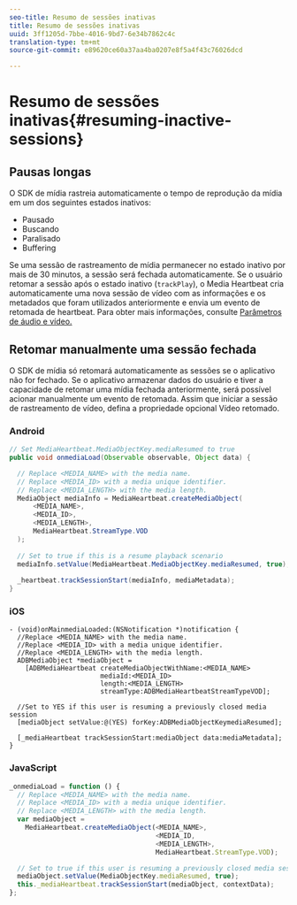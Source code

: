 ```yaml
---
seo-title: Resumo de sessões inativas
title: Resumo de sessões inativas
uuid: 3ff1205d-7bbe-4016-9bd7-6e34b7862c4c
translation-type: tm+mt
source-git-commit: e89620ce60a37aa4ba0207e8f5a4f43c76026dcd

---
```



# Resumo de sessões inativas{#resuming-inactive-sessions}

## Pausas longas

O SDK de mídia rastreia automaticamente o tempo de reprodução da mídia em um dos seguintes estados inativos:

* Pausado
* Buscando
* Paralisado
* Buffering

Se uma sessão de rastreamento de mídia permanecer no estado inativo por mais de 30 minutos, a sessão será fechada automaticamente. Se o usuário retomar a sessão após o estado inativo (`trackPlay`), o Media Heartbeat cria automaticamente uma nova sessão de vídeo com as informações e os metadados que foram utilizados anteriormente e envia um evento de retomada de heartbeat. Para obter mais informações, consulte [Parâmetros de áudio e vídeo.](/help/metrics-and-metadata/audio-video-parameters.md)

## Retomar manualmente uma sessão fechada

O SDK de mídia só retomará automaticamente as sessões se o aplicativo não for fechado. Se o aplicativo armazenar dados do usuário e tiver a capacidade de retomar uma mídia fechada anteriormente, será possível acionar manualmente um evento de retomada. Assim que iniciar a sessão de rastreamento de vídeo, defina a propriedade opcional Vídeo retomado.

### Android

```java
// Set MediaHeartbeat.MediaObjectKey.mediaResumed to true 
public void onmediaLoad(Observable observable, Object data) { 

  // Replace <MEDIA_NAME> with the media name. 
  // Replace <MEDIA_ID> with a media unique identifier. 
  // Replace <MEDIA_LENGTH> with the media length.  
  MediaObject mediaInfo = MediaHeartbeat.createMediaObject(  
      <MEDIA_NAME>,  
      <MEDIA_ID>,  
      <MEDIA_LENGTH>,  
      MediaHeartbeat.StreamType.VOD 
  ); 
   
  // Set to true if this is a resume playback scenario 
  mediaInfo.setValue(MediaHeartbeat.MediaObjectKey.mediaResumed, true);
   
  _heartbeat.trackSessionStart(mediaInfo, mediaMetadata); 
}
```

### iOS

```
- (void)onMainmediaLoaded:(NSNotification *)notification { 
  //Replace <MEDIA_NAME> with the media name. 
  //Replace <MEDIA_ID> with a media unique identifier. 
  //Replace <MEDIA_LENGTH> with the media length.     
  ADBMediaObject *mediaObject =  
    [ADBMediaHeartbeat createMediaObjectWithName:<MEDIA_NAME> 
                       mediaId:<MEDIA_ID> 
                       length:<MEDIA_LENGTH> 
                       streamType:ADBMediaHeartbeatStreamTypeVOD]; 

  //Set to YES if this user is resuming a previously closed media session 
  [mediaObject setValue:@(YES) forKey:ADBMediaObjectKeymediaResumed];

  [_mediaHeartbeat trackSessionStart:mediaObject data:mediaMetadata]; 
} 
```

### JavaScript

```js
_onmediaLoad = function () { 
  // Replace <MEDIA_NAME> with the media name. 
  // Replace <MEDIA_ID> with a media unique identifier. 
  // Replace <MEDIA_LENGTH> with the media length.  
  var mediaObject =  
    MediaHeartbeat.createMediaObject(<MEDIA_NAME>,  
                                     <MEDIA_ID,  
                                     <MEDIA_LENGTH>,  
                                     MediaHeartbeat.StreamType.VOD);

  // Set to true if this user is resuming a previously closed media session 
  mediaObject.setValue(MediaObjectKey.mediaResumed, true); 
  this._mediaHeartbeat.trackSessionStart(mediaObject, contextData); 
};
```

